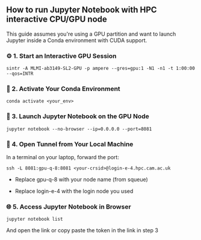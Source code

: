 
## How to run Jupyter Notebook with HPC interactive CPU/GPU node

This guide assumes you're using a GPU partition and want to launch Jupyter inside a Conda environment with CUDA support.

### ⚙️ 1. Start an Interactive GPU Session

```
sintr -A MLMI-ab3149-SL2-GPU -p ampere --gres=gpu:1 -N1 -n1 -t 1:00:00 --qos=INTR
```

### 🐍 2. Activate Your Conda Environment
```
conda activate <your_env>
```

### 📓 3. Launch Jupyter Notebook on the GPU Node
```
jupyter notebook --no-browser --ip=0.0.0.0 --port=8081
```

### 🔁 4. Open Tunnel from Your Local Machine
In a terminal on your laptop, forward the port:
```
ssh -L 8081:gpu-q-8:8081 <your-crsid>@login-e-4.hpc.cam.ac.uk
```
- Replace gpu-q-8 with your node name (from squeue)

- Replace login-e-4 with the login node you used

### 🌐 5. Access Jupyter Notebook in Browser
```
jupyter notebook list
```

And open the link or copy paste the token in the link in step 3